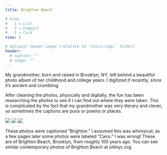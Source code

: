 ```yaml
---
title: Brighton Beach

# View.
#   1 = List
#   2 = Compact
#   3 = Card
view: 2

# Optional header image (relative to `static/img/` folder).
header:  
  # caption: ""
  # image: ""
---
```


My grandmother, born and raised in Brooklyn, NY, left behind a beautiful photo album of her childhood and college years. I digitized it recently, since it’s ancient and crumbling.

After cleaning the photos, physically and digitally, the fun has been researching the photos to see if I can find out where they were taken. This is complicated by the fact that my grandmother was very literary and clever, so sometimes the captions are puns or poems or places.

![](/uploads/elinor/brighton1.png)
![](/uploads/elinor/brighton2.png)
![](/uploads/elinor/brighton3.png)

These photos were captioned “Brighton.” I assumed this was whimsical, as a few pages later some photos were labeled “Cairo.” I was wrong! These are of Brighton Beach, Brooklyn, from roughly 100 years ago. You can see similar contemporary photos of Brighton Beach at oldnyc.org. 
